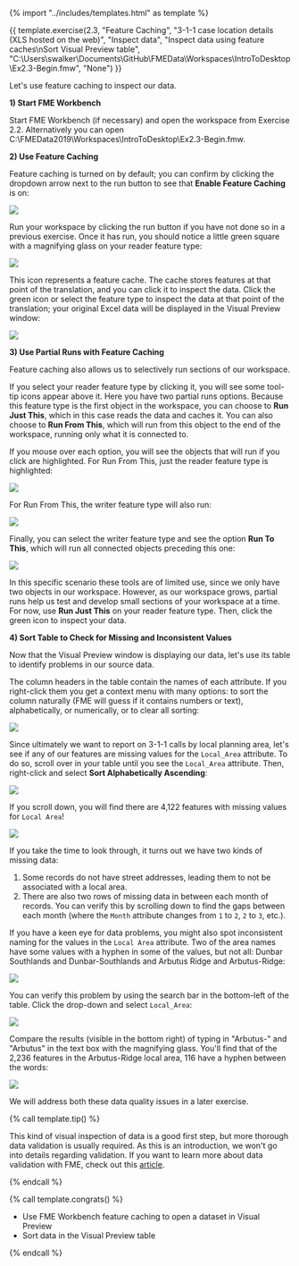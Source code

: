 {% import "../includes/templates.html" as template %}

{{ template.exercise(2.3,
               "Feature Caching",
               "3-1-1 case location details (XLS hosted on the web)",
               "Inspect data",
               "Inspect data using feature caches\nSort Visual Preview table",
               "C:\\Users\\swalker\\Documents\\GitHub\\FMEData\\Workspaces\\IntroToDesktop\\Ex2.3-Begin.fmw",
               "None")
}}

Let's use feature caching to inspect our data.

**1) Start FME Workbench**

Start FME Workbench (if necessary) and open the workspace from Exercise 2.2. Alternatively you can open C:\FMEData2019\Workspaces\IntroToDesktop\Ex2.3-Begin.fmw.


**2) Use Feature Caching**

Feature caching is turned on by default; you can confirm by clicking the dropdown arrow next to the run button to see that **Enable Feature Caching** is on:

![](.\Images\enable-feature-caching.png)

Run your workspace by clicking the run button if you have not done so in a previous exercise. Once it has run, you should notice a little green square with a magnifying glass on your reader feature type:

![](.\Images\feature-cache-icon.png)

This icon represents a feature cache. The cache stores features at that point of the translation, and you can click it to inspect the data. Click the green icon or select the feature type to inspect the data at that point of the translation; your original Excel data will be displayed in the Visual Preview window:

![](.\Images\excel-visual-preview.png)

**3) Use Partial Runs with Feature Caching**

Feature caching also allows us to selectively run sections of our workspace.

If you select your reader feature type by clicking it, you will see some tool-tip icons appear above it. Here you have two partial runs options. Because this feature type is the first object in the workspace, you can choose to **Run Just This**, which in this case reads the data and caches it. You can also choose to **Run From This**, which will run from this object to the end of the workspace, running only what it is connected to.

If you mouse over each option, you will see the objects that will run if you click are highlighted. For Run From This, just the reader feature type is highlighted:

![](.\Images\run-just-this.png)

For Run From This, the writer feature type will also run:

![](.\Images\run-from-this.png)

Finally, you can select the writer feature type and see the option **Run To This**, which will run all connected objects preceding this one:

![](.\Images\run-to-this.png)

In this specific scenario these tools are of limited use, since we only have two objects in our workspace. However, as our workspace grows, partial runs help us test and develop small sections of your workspace at a time. For now, use **Run Just This** on your reader feature type. Then, click the green icon to inspect your data.

**4) Sort Table to Check for Missing and Inconsistent Values**

Now that the Visual Preview window is displaying our data, let's use its table to identify problems in our source data.

The column headers in the table contain the names of each attribute. If you right-click them you get a context menu with many options: to sort the column naturally (FME will guess if it contains numbers or text), alphabetically, or numerically, or to clear all sorting:

![](.\Images\sort-options.png)

Since ultimately we want to report on 3-1-1 calls by local planning area, let's see if any of our features are missing values for the `Local_Area` attribute. To do so, scroll over in your table until you see the `Local_Area` attribute. Then, right-click and select **Sort Alphabetically Ascending**:

![](.\Images\sort-local-area.png)

If you scroll down, you will find there are 4,122 features with missing values for `Local Area`!

![](.\Images\missing-values.png)

If you take the time to look through, it turns out we have two kinds of missing data:

1. Some records do not have street addresses, leading them to not be associated with a local area.
2. There are also two rows of missing data in between each month of records. You can verify this by scrolling down to find the gaps between each month (where the `Month` attribute changes from `1` to `2`, `2` to `3`, etc.).

If you have a keen eye for data problems, you might also spot inconsistent naming for the values in the `Local Area` attribute. Two of the area names have some values with a hyphen in some of the values, but not all: Dunbar Southlands and Dunbar-Southlands and Arbutus Ridge and Arbutus-Ridge:

![](.\Images\local-area-data-issue.png)

You can verify this problem by using the search bar in the bottom-left of the table. Click the drop-down and select `Local_Area`:

![](.\Images\table-view-search-dropdown.png)

Compare the results (visible in the bottom right) of typing in "Arbutus-" and "Arbutus" in the text box with the magnifying glass. You'll find that of the 2,236 features in the Arbutus-Ridge local area, 116 have a hyphen between the words:

![](.\Images\arbutus.png)

We will address both these data quality issues in a later exercise.

{% call template.tip() %}

This kind of visual inspection of data is a good first step, but more thorough data validation is usually required. As this is an introduction, we won't go into details regarding validation. If you want to learn more about data validation with FME, check out this <a href="https://knowledge.safe.com/articles/32707/tutorial-data-validation-and-qa-with-fme.html">article</a>.

{% endcall %}

{% call template.congrats() %}

<ul>
  <li>Use FME Workbench feature caching to open a dataset in Visual Preview</li>
  <li>Sort data in the Visual Preview table</li>
</ul>

{% endcall %}

